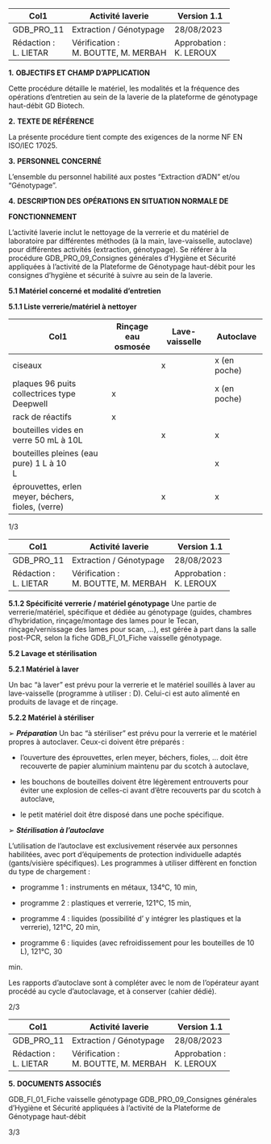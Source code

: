 |Col1|Activité laverie|Version 1.1|
|---|---|---|
|GDB_PRO_11|Extraction / Génotypage|28/08/2023|
|Rédaction :<br>L. LIETAR|Vérification :<br>M. BOUTTE, M. MERBAH|Approbation :<br>K. LEROUX|


**1.** **OBJECTIFS ET CHAMP D’APPLICATION**

Cette procédure détaille le matériel, les modalités et la fréquence des opérations d’entretien
au sein de la laverie de la plateforme de génotypage haut-débit GD Biotech.

**2.** **TEXTE DE RÉFÉRENCE**

La présente procédure tient compte des exigences de la norme NF EN ISO/IEC 17025.

**3.** **PERSONNEL CONCERNÉ**

L’ensemble du personnel habilité aux postes “Extraction d’ADN” et/ou “Génotypage”.

**4.** **DESCRIPTION DES** **OPÉRATIONS EN SITUATION NORMALE DE**

**FONCTIONNEMENT**

L’activité laverie inclut le nettoyage de la verrerie et du matériel de laboratoire par différentes
méthodes (à la main, lave-vaisselle, autoclave) pour différentes activités (extraction,
génotypage). Se référer à la procédure GDB_PRO_09_Consignes générales d’Hygiène et
Sécurité appliquées à l’activité de la Plateforme de Génotypage haut-débit pour les consignes
d’hygiène et sécurité à suivre au sein de la laverie.

**5.1 Matériel concerné et modalité d’entretien**

**5.1.1 Liste verrerie/matériel à nettoyer**




|Col1|Rinçage eau<br>osmosée|Lave-vaisselle|Autoclave|
|---|---|---|---|
|ciseaux||x|x (en poche)|
|plaques 96 puits collectrices type<br>Deepwell|x||x (en poche)|
|rack de réactifs|x|||
|bouteilles vides en verre 50 mL à 10L||x|x|
|bouteilles pleines (eau pure) 1 L à 10<br>L|||x|
|éprouvettes, erlen meyer, béchers,<br>fioles, (verre)||x|x|


1/3

|Col1|Activité laverie|Version 1.1|
|---|---|---|
|GDB_PRO_11|Extraction / Génotypage|28/08/2023|
|Rédaction :<br>L. LIETAR|Vérification :<br>M. BOUTTE, M. MERBAH|Approbation :<br>K. LEROUX|


**5.1.2 Spécificité verrerie / matériel génotypage**
Une partie de verrerie/matériel, spécifique et dédiée au génotypage (guides, chambres
d’hybridation, rinçage/montage des lames pour le Tecan, rinçage/vernissage des lames pour
scan, ...), est gérée à part dans la salle post-PCR, selon la fiche GDB_FI_01_Fiche vaisselle
génotypage.

**5.2 Lavage et stérilisation**

**5.2.1 Matériel à laver**

Un bac “à laver” est prévu pour la verrerie et le matériel souillés à laver au lave-vaisselle
(programme à utiliser : D). Celui-ci est auto alimenté en produits de lavage et de rinçage.

**5.2.2 Matériel à stériliser**

➢ _**Préparation**_
Un bac “à stériliser” est prévu pour la verrerie et le matériel propres à autoclaver. Ceux-ci
doivent être préparés :

   - l’ouverture des éprouvettes, erlen meyer, béchers, fioles, ... doit être recouverte de
papier aluminium maintenu par du scotch à autoclave,

   - les bouchons de bouteilles doivent être légèrement entrouverts pour éviter une
explosion de celles-ci avant d’être recouverts par du scotch à autoclave,

   - le petit matériel doit être disposé dans une poche spécifique.

➢ _**Stérilisation à l’autoclave**_

L’utilisation de l’autoclave est exclusivement réservée aux personnes habilitées, avec port
d’équipements de protection individuelle adaptés (gants/visière spécifiques).
Les programmes à utiliser diffèrent en fonction du type de chargement :

   - programme 1 : instruments en métaux, 134°C, 10 min,

   - programme 2 : plastiques et verrerie, 121°C, 15 min,

   - programme 4 : liquides (possibilité d’ y intégrer les plastiques et la verrerie), 121°C, 20
min,

   - programme 6 : liquides (avec refroidissement pour les bouteilles de 10 L), 121°C, 30

min.

Les rapports d’autoclave sont à compléter avec le nom de l’opérateur ayant procédé au cycle
d’autoclavage, et à conserver (cahier dédié).

2/3

|Col1|Activité laverie|Version 1.1|
|---|---|---|
|GDB_PRO_11|Extraction / Génotypage|28/08/2023|
|Rédaction :<br>L. LIETAR|Vérification :<br>M. BOUTTE, M. MERBAH|Approbation :<br>K. LEROUX|


**5.** **DOCUMENTS ASSOCIÉS**

GDB_FI_01_Fiche vaisselle génotypage
GDB_PRO_09_Consignes générales d’Hygiène et Sécurité appliquées à l’activité de la
Plateforme de Génotypage haut-débit


3/3

